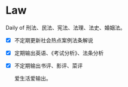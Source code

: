 # Law

Daily of 刑法、民法、宪法、法理、法史、婚姻法。

- [x] 不定期更新社会热点案例法条解说

- [x] 定期输出英语、《考试分析》、法条分析

- [x] 不定期输出书评、影评、菜评

  爱生活爱输出。

